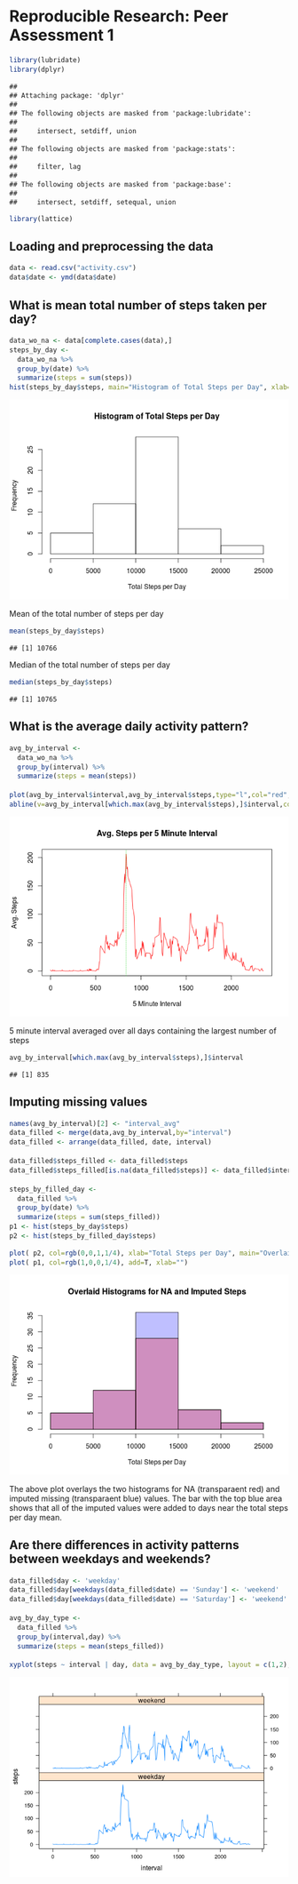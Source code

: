 # Reproducible Research: Peer Assessment 1


```r
library(lubridate)
library(dplyr)
```

```
## 
## Attaching package: 'dplyr'
## 
## The following objects are masked from 'package:lubridate':
## 
##     intersect, setdiff, union
## 
## The following objects are masked from 'package:stats':
## 
##     filter, lag
## 
## The following objects are masked from 'package:base':
## 
##     intersect, setdiff, setequal, union
```

```r
library(lattice)
```

## Loading and preprocessing the data

```r
data <- read.csv("activity.csv")
data$date <- ymd(data$date)
```

## What is mean total number of steps taken per day?

```r
data_wo_na <- data[complete.cases(data),]
steps_by_day <-
  data_wo_na %>%
  group_by(date) %>%
  summarize(steps = sum(steps))
hist(steps_by_day$steps, main="Histogram of Total Steps per Day", xlab="Total Steps per Day")
```

![plot of chunk unnamed-chunk-3](./PA1_template_files/figure-html/unnamed-chunk-3.png) 

Mean of the total number of steps per day

```r
mean(steps_by_day$steps)
```

```
## [1] 10766
```

Median of the total number of steps per day

```r
median(steps_by_day$steps)
```

```
## [1] 10765
```

## What is the average daily activity pattern?

```r
avg_by_interval <-
  data_wo_na %>%
  group_by(interval) %>%
  summarize(steps = mean(steps))

plot(avg_by_interval$interval,avg_by_interval$steps,type="l",col="red", xlab="5 Minute Interval", ylab = "Avg. Steps", main = "Avg. Steps per 5 Minute Interval")
abline(v=avg_by_interval[which.max(avg_by_interval$steps),]$interval,col=3,lty=3)
```

![plot of chunk unnamed-chunk-6](./PA1_template_files/figure-html/unnamed-chunk-6.png) 

5 minute interval averaged over all days containing the largest number of steps

```r
avg_by_interval[which.max(avg_by_interval$steps),]$interval
```

```
## [1] 835
```

## Imputing missing values

```r
names(avg_by_interval)[2] <- "interval_avg"
data_filled <- merge(data,avg_by_interval,by="interval")
data_filled <- arrange(data_filled, date, interval)

data_filled$steps_filled <- data_filled$steps
data_filled$steps_filled[is.na(data_filled$steps)] <- data_filled$interval_avg[is.na(data_filled$steps)]

steps_by_filled_day <-
  data_filled %>%
  group_by(date) %>%
  summarize(steps = sum(steps_filled))
p1 <- hist(steps_by_day$steps)
p2 <- hist(steps_by_filled_day$steps)
```


```r
plot( p2, col=rgb(0,0,1,1/4), xlab="Total Steps per Day", main="Overlaid Histograms for NA and Imputed Steps")
plot( p1, col=rgb(1,0,0,1/4), add=T, xlab="")
```

![plot of chunk unnamed-chunk-9](./PA1_template_files/figure-html/unnamed-chunk-9.png) 

The above plot overlays the two histograms for NA (transparaent red) and imputed missing (transparaent blue) values. The bar with the top blue area shows that all of the imputed values were added to days near the total steps per day mean.

## Are there differences in activity patterns between weekdays and weekends?

```r
data_filled$day <- 'weekday'
data_filled$day[weekdays(data_filled$date) == 'Sunday'] <- 'weekend'
data_filled$day[weekdays(data_filled$date) == 'Saturday'] <- 'weekend'

avg_by_day_type <-
  data_filled %>%
  group_by(interval,day) %>%
  summarize(steps = mean(steps_filled))

xyplot(steps ~ interval | day, data = avg_by_day_type, layout = c(1,2), type="l")
```

![plot of chunk unnamed-chunk-10](./PA1_template_files/figure-html/unnamed-chunk-10.png) 
